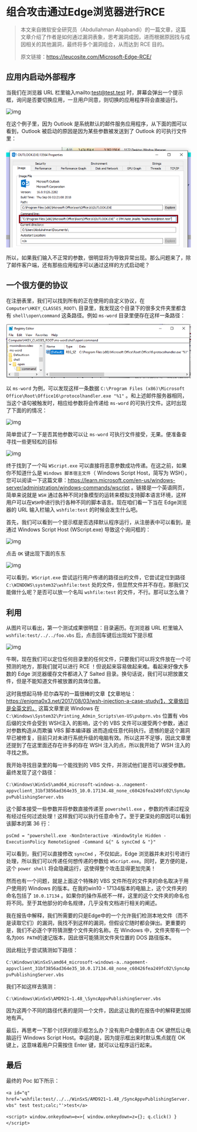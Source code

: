 # 组合攻击通过Edge浏览器进行RCE

> 本文来自微软安全研究员（Abdullahman Alqabandi）的一篇文章，这篇文章介绍了作者是如何通过漏洞表象，思考漏洞成因，进而根据原因找与成因相关的其他漏洞，最终将多个漏洞组合，从而达到 RCE 目的。
>
> 原文链接：https://leucosite.com/Microsoft-Edge-RCE/

## 应用内启动外部程序

当我们在浏览器 URL 栏里输入mailto:test@test.test 时，屏幕会弹出一个提示框，询问是否要切换应用，一旦用户同意，则切换的应用程序将会直接运行。

![img](https://leucosite.com/qimg/Art17-sub0.png)

在这个例子里，因为 Outlook 是系统默认的邮件服务应用程序，从下面的图可以看到，Outlook 被启动的原因是因为某些参数被发送到了 Outlook 的可执行文件里：

![](https://raw.githubusercontent.com/shungli923/PicGoImg/master/20221104145832.png)

所以，如果我们输入不正常的参数，很明显将为导致异常出现。那么问题来了，除了邮件客户端，还有那些应用程序可以通过这样的方式启动呢？

## 一个很方便的协议

在注册表里，我们可以找到所有的正在使用的自定义协议，在 `Computer\HKEY_CLASSES_ROOT\` 目录里，我发现这个目录下的很多文件夹里都含有 `shell\open\command` 这条路径。例如 `ms-word` 目录里便存在这样一条路径：

![](https://raw.githubusercontent.com/shungli923/PicGoImg/master/20221104145856.png)

以 `ms-word` 为例，可以发现这样一条数据 `C:\Program Files (x86)\Microsoft Office\Root\Office16\protocolhandler.exe "%1"` 。和上述邮件服务器相同，当这个语句被触发时，相应给参数将会传递给 `ms-word` 的可执行文件。这时出现了下面的的情况：

![img](https://leucosite.com/qimg/Art17-sub2.png)

简单尝试了一下是否其他参数可以让 `ms-word` 可执行文件接受，无果。便准备查寻找一些更轻松的目标

![img](https://leucosite.com/qimg/Art17-sub4.png)

终于找到了一个叫 `WScript.exe` 可以直接将恶意参数成功传递。在这之前，如果你不知道什么是 `Windows 脚本宿主文件`（ Windows Script Host，简写为 WSH），您可以阅读一下这篇文章：https://learn.microsoft.com/en-us/windows-server/administration/windows-commands/wscript 。链接是一个英语网页，简单来说就是 `WSH` 通过各种不同对象模型的运转来模拟支持脚本语言环境，这样用户可以在` WSH `中进行执行各种不同的脚本语言。现在咱们看一下当在 Edge浏览器的 URL 输入栏输入 `wshfile:test` 的时候会发生什么吧。

首先，我们可以看到一个提示框是否选择默认程序运行，从注册表中可以看到，是通过 Windows Script Host (WScript.exe) 导致这个询问框的：

![img](https://leucosite.com/qimg/Art17-sub5.png)

点击 `OK` 键出现下面的东东

![img](https://leucosite.com/qimg/Art17-sub6.png)

可以看到，`WScript.exe` 尝试运行用户传递的路径出的文件，它尝试定位到路径 `C:\WINDOWS\system32\wshfile:test` 处的文件，但显然文件并不存在。那我们又能做什么呢？是否可以放一个名叫 `wshfile:test` 的文件，不行。那可以怎么做？

## 利用

从图片可以看出，第一个测试成果很明显：目录遍历。在浏览器 URL 栏里输入 `wshfile:test/../../foo.vbs` 后，点击回车键后出现如下提示框

![img](https://leucosite.com/qimg/Art17-sub7.png)

牛啊，现在我们可以定位任何目录里的任何文件，只要我们可以将文件放在一个可预测的地方，那我们就可以进行 RCE ！但说起来容易做起来难。看起来好像大多数的 Edge 浏览器缓存文件都进入了 Salted 目录。换句话说，我们可以把放置文件，但是不能知道文件被放置的具体位置。

这时我想起马特·尼尔森写的一篇很棒的文章【文章地址：https://enigma0x3.net/2017/08/03/wsh-injection-a-case-study/】，文章依旧是全英文的， 这篇文章里说 Windows 在 `C:\Windows\System32\Printing_Admin_Scripts\en-US\pubprn.vbs` 位置有 vbs 后缀的文件会受到 WSH注入 的影响，这个的 VBS 文件可以接受两个参数，通过对参数构造从而欺骗 VBS 脚本编译器 进而造成任意代码执行。遗憾的是这个漏洞早已被修复，目前只对未进行系统升级的电脑有效。所以这并不足够，因此文章里还提到了在这里面还存在许多的存在 WSH 注入的点，所以我开始了 WSH 注入的寻找之旅。



我开始寻找目录里的每一个能找到的 VBS 文件，并测试他们是否可以接受参数。最终发现了这个路径：

`C:\Windows\WinSxS\amd64_microsoft-windows-a..nagement-appvclient_31bf3856ad364e35_10.0.17134.48_none_c60426fea249fc02\SyncAppvPublishingServer.vbs`

这个脚本接受一些参数并将参数直接传递至 `powershell.exe` ，参数的传递过程没有经过任何过滤处理！这样我们可以执行任意命令了。至于更深处的原因可以看到该脚本的第 36 行：

`psCmd = "powershell.exe -NonInteractive -WindowStyle Hidden -ExecutionPolicy RemoteSigned -Command &{" & syncCmd & "}"`

可以看到，我们可以直接修改 `syncCmd` ，不仅如此，Edge 浏览器并未对引号进行处理，所以我们可以传递任何想传递的参数给 `WScript.exe`。同时，更方便的是，这个 `power shell` 将会隐藏运行，这使得整个攻击显得更加完美！

然而也有一个问题，就是上面这个特殊的 VBS 文件所在的文件夹的命名取决于用户使用的 Windows 的版本。在我的win10 - 17134版本的电脑上，这个文件夹的命名包括了 `10.0.17134` 。如果你的操作系统不一样，这里的这个文件夹的命名也将不同。至于其他部分的命名规律，几乎没有文档进行相关的阐述。



我在报告中解释，我们所需要的只是Edge中的一个允许我们检测本地文件（而不是读取它们）的漏洞，我找不到这样的漏洞，但假设它随时都会弹出。更重要的是，我们不必逐个字符猜测整个文件夹的名称。在 Windows 中，文件夹带有一个名为`DOS PATH`的速记版本，因此很可能猜测文件夹位置的 DOS 路径版本。

因此相比于尝试猜测如下路径：

`C:\Windows\WinSxS\amd64_microsoft-windows-a..nagement-appvclient_31bf3856ad364e35_10.0.17134.48_none_c60426fea249fc02\SyncAppvPublishingServer.vbs`

我们不如这样去猜测：

`C:\Windows\WinSxS\AMD921~1.48_\SyncAppvPublishingServer.vbs`

因为这两个不同的路径代表的是同一个文件，因此这让我的在报告中的解释更加掷地有声。



最后，再思考一下那个讨厌的提示框怎么办？没有用户会傻到点击 OK 键然后让电脑运行 Windows Script Host。幸运的是，因为提示框出来时默认焦点就在 OK 键上，这意味着用户只需按住 Enter 键，就可以让程序运行起来。

## 最后

最终的 Poc 如下所示：

`<a id="q" href='wshfile:test/../../WinSxS/AMD921~1.48_/SyncAppvPublishingServer.vbs" test test;calc;"'>test</a>`

`<script>
window.onkeydown=e=>{
	window.onkeydown=z={};
	q.click()
}
</script>`